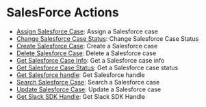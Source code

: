 # SalesForce Actions

* [Assign Salesforce Case](https://github.com/unskript/Awesome-CloudOps-Automation/tree/master/SalesForce/legos/salesforce\_assign\_case/README.md): Assign a Salesforce case
* [Change Salesforce Case Status](https://github.com/unskript/Awesome-CloudOps-Automation/tree/master/SalesForce/legos/salesforce\_case\_change\_status/README.md): Change Salesforce Case Status
* [Create Salesforce Case](https://github.com/unskript/Awesome-CloudOps-Automation/tree/master/SalesForce/legos/salesforce\_create\_case/README.md): Create a Salesforce case
* [Delete Salesforce Case](https://github.com/unskript/Awesome-CloudOps-Automation/tree/master/SalesForce/legos/salesforce\_delete\_case/README.md): Delete a Salesforce case
* [Get Salesforce Case Info](https://github.com/unskript/Awesome-CloudOps-Automation/tree/master/SalesForce/legos/salesforce\_get\_case/README.md): Get a Salesforce case info
* [Get Salesforce Case Status](https://github.com/unskript/Awesome-CloudOps-Automation/tree/master/SalesForce/legos/salesforce\_get\_case\_status/README.md): Get a Salesforce case status
* [Get Salesforce handle](https://github.com/unskript/Awesome-CloudOps-Automation/tree/master/SalesForce/legos/salesforce\_get\_handle/README.md): Get Salesforce handle
* [Search Salesforce Case](https://github.com/unskript/Awesome-CloudOps-Automation/tree/master/SalesForce/legos/salesforce\_search\_case/README.md): Search a Salesforce case
* [Update Salesforce Case](https://github.com/unskript/Awesome-CloudOps-Automation/tree/master/SalesForce/legos/salesforce\_update\_case/README.md): Update a Salesforce case
* [Get Slack SDK Handle](https://github.com/unskript/Awesome-CloudOps-Automation/tree/master/Slack/legos/slack\_get\_handle/README.md): Get Slack SDK Handle
